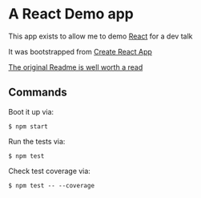 # A React Demo app

This app exists to allow me to demo [React](https://facebook.github.io/react/) for a dev talk

It was bootstrapped from [Create React App](https://github.com/facebookincubator/create-react-app)

[The original Readme is well worth a read](README-CREATE-REACT-APP,md)

## Commands

Boot it up via:

```
$ npm start
```

Run the tests via:

```
$ npm test
```

Check test coverage via:

```
$ npm test -- --coverage
```

